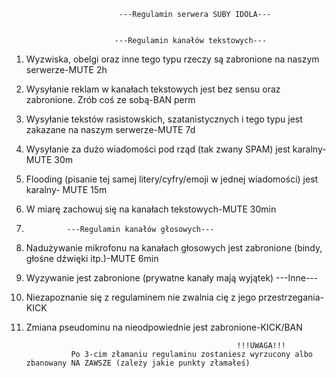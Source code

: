  
                            ---Regulamin serwera SUBY IDOLA---
                            
                            
                           ---Regulamin kanałów tekstowych---
  1. Wyzwiska, obelgi oraz inne tego typu rzeczy są zabronione na naszym serwerze-MUTE 2h
  2. Wysyłanie reklam w kanałach tekstowych jest bez sensu oraz zabronione. Zrób coś ze sobą-BAN perm
  3. Wysyłanie tekstów rasistowskich, szatanistycznych i tego typu jest zakazane na naszym serwerze-MUTE 7d
  4. Wysyłanie za dużo wiadomości pod rząd (tak zwany SPAM) jest karalny-MUTE 30m
  5. Flooding (pisanie tej samej litery/cyfry/emoji w jednej wiadomości) jest karalny- MUTE 15m
  6. W miarę zachowuj się na kanałach tekstowych-MUTE 30min
  7.              ---Regulamin kanałów głosowych---
  1. Nadużywanie mikrofonu na kanałach głosowych jest zabronione (bindy, głośne dźwięki itp.)-MUTE 6min
  2. Wyzywanie jest zabronione (prywatne kanały mają wyjątek)
                             ---Inne---
  1. Niezapoznanie się z regulaminem nie zwalnia cię z jego przestrzegania-KICK
  2. Zmiana pseudominu na nieodpowiednie jest zabronione-KICK/BAN
                                                        
                                                        
                                                        !!!UWAGA!!!
                   Po 3-cim złamaniu regulaminu zostaniesz wyrzucony albo zbanowany NA ZAWSZE (zależy jakie punkty złamałeś)
